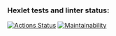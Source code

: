 ### Hexlet tests and linter status:
[![Actions Status](https://github.com/UltraRossa/frontend-project-46/workflows/hexlet-check/badge.svg)](https://github.com/UltraRossa/frontend-project-46/actions)
[![Maintainability](https://api.codeclimate.com/v1/badges/92df03c19be79df33596/maintainability)](https://codeclimate.com/github/UltraRossa/frontend-project-46/maintainability)